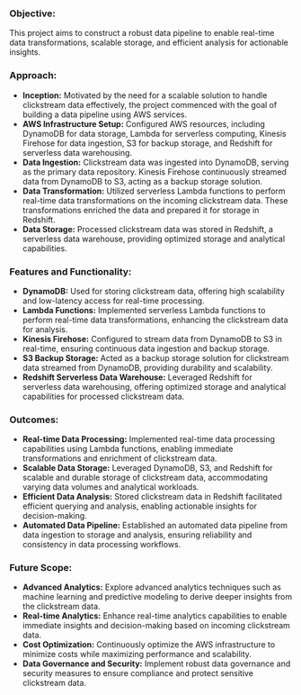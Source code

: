 ### **Objective:** 
This project aims to construct a robust data pipeline to enable real-time data transformations, scalable storage, and efficient analysis for actionable insights.

### **Approach:**
   - **Inception:** Motivated by the need for a scalable solution to handle clickstream data effectively, the project commenced with the goal of building a data pipeline using AWS services.
   - **AWS Infrastructure Setup:** Configured AWS resources, including DynamoDB for data storage, Lambda for serverless computing, Kinesis Firehose for data ingestion, S3 for backup storage, and Redshift for serverless data warehousing.
   - **Data Ingestion:** Clickstream data was ingested into DynamoDB, serving as the primary data repository. Kinesis Firehose continuously streamed data from DynamoDB to S3, acting as a backup storage solution.
   - **Data Transformation:** Utilized serverless Lambda functions to perform real-time data transformations on the incoming clickstream data. These transformations enriched the data and prepared it for storage in Redshift.
   - **Data Storage:** Processed clickstream data was stored in Redshift, a serverless data warehouse, providing optimized storage and analytical capabilities.

### **Features and Functionality:**
   - **DynamoDB:** Used for storing clickstream data, offering high scalability and low-latency access for real-time processing.
   - **Lambda Functions:** Implemented serverless Lambda functions to perform real-time data transformations, enhancing the clickstream data for analysis.
   - **Kinesis Firehose:** Configured to stream data from DynamoDB to S3 in real-time, ensuring continuous data ingestion and backup storage.
   - **S3 Backup Storage:** Acted as a backup storage solution for clickstream data streamed from DynamoDB, providing durability and scalability.
   - **Redshift Serverless Data Warehouse:** Leveraged Redshift for serverless data warehousing, offering optimized storage and analytical capabilities for processed clickstream data.

### **Outcomes:**
   - **Real-time Data Processing:** Implemented real-time data processing capabilities using Lambda functions, enabling immediate transformations and enrichment of clickstream data.
   - **Scalable Data Storage:** Leveraged DynamoDB, S3, and Redshift for scalable and durable storage of clickstream data, accommodating varying data volumes and analytical workloads.
   - **Efficient Data Analysis:** Stored clickstream data in Redshift facilitated efficient querying and analysis, enabling actionable insights for decision-making.
   - **Automated Data Pipeline:** Established an automated data pipeline from data ingestion to storage and analysis, ensuring reliability and consistency in data processing workflows.

### **Future Scope:**
   - **Advanced Analytics:** Explore advanced analytics techniques such as machine learning and predictive modeling to derive deeper insights from the clickstream data.
   - **Real-time Analytics:** Enhance real-time analytics capabilities to enable immediate insights and decision-making based on incoming clickstream data.
   - **Cost Optimization:** Continuously optimize the AWS infrastructure to minimize costs while maximizing performance and scalability.
   - **Data Governance and Security:** Implement robust data governance and security measures to ensure compliance and protect sensitive clickstream data.
